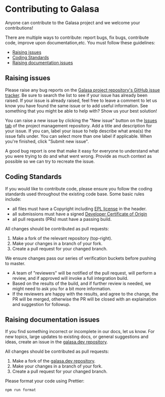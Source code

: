 # Contributing to Galasa

Anyone can contribute to the Galasa project and we welcome your contributions!

There are multiple ways to contribute: report bugs, fix bugs, contribute code, improve upon documentation,etc.  You must follow these guidelines:
* [Raising issues](https://github.com/galasa-dev/projectmanagement/blob/master/contributing.md#raising-issues)
* [Coding Standards](https://github.com/galasa-dev/projectmanagement/blob/master/contributing.md#coding-standards)
* [Raising documentation issues](https://github.com/galasa-dev/projectmanagement/blob/master/contributing.md#raising-documentation-issues)

## Raising issues
Please raise any bug reports on the [Galasa project repository's GitHub issue tracker](https://github.com/galasa-dev/projectmanagement/issues). Be sure to search the list to see if your issue has already been raised. If your issue is already raised, feel free to leave a comment to let us know you have found the same issue or to add useful information. See something that you might be able to help with? Show us your best solution!

You can raise a new issue by clicking the "New issue" button on the [Issues tab](https://github.com/galasa-dev/projectmanagement/issues) of the project management repository. Add a title and description for your issue. If you can, label your issue to help describe what area(s) the issue falls under. You can select more than one label if applicable. When you're finished, click "Submit new issue".

A good bug report is one that make it easy for everyone to understand what you were trying to do and what went wrong. Provide as much context as possible so we can try to recreate the issue.


## Coding Standards

If you would like to contribute code, please ensure you follow the coding standards used throughout the existing code base. Some basic rules include:

* all files must have a Copyright including [EPL license](https://github.com/galasa-dev/managers/blob/master/LICENSE) in the header.
* all submissions must have a signed [Developer Certificate of Origin](https://github.com/galasa-dev/managers/blob/master/CONTRIBUTIONS.md)
* all pull requests (PRs) must have a passing build.


All changes should be contributed as pull requests:

   1. Make a fork of the relevant repository (top-right).
   2. Make your changes in a branch of your fork.
   3. Create a pull request for your changed branch. 
   
We ensure changes pass our series of verification buckets before pushing to master.

- A team of "reviewers" will be notified of the pull request, will perform a review, and if approved will invoke a full integration build.
- Based on the results of the build, and if further review is needed, we might need to ask you for a bit more information.
- If the reviewers are happy with the results, and agree to the change, the PR will be merged, otherwise the PR will be closed with an explaination and suggestion for followup.

## Raising documentation issues

If you find something incorrect or incomplete in our docs, let us know. For new topics, large updates to existing docs, or general suggestions and ideas, create an issue in the [galasa.dev repository](https://github.com/galasa-dev/galasa.dev/issues).

All changes should be contributed as pull requests:

   1. Make a fork of the [galasa.dev repository](https://github.com/galasa-dev/galasa.dev).
   2. Make your changes in a branch of your fork.
   3. Create a pull request for your changed branch.

Please format your code using Prettier:

```npm run format```
